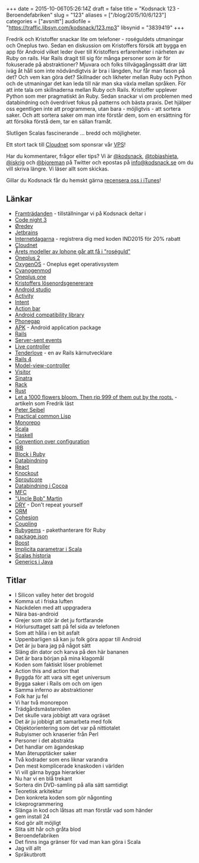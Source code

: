+++
date = 2015-10-06T05:26:14Z
draft = false
title = "Kodsnack 123 - Beroendefabriken"
slug = "123"
aliases = ["/blog/2015/10/6/123"]
categories = ["avsnitt"]
audiofile = "https://traffic.libsyn.com/kodsnack/123.mp3"
libsynid = "3839419"
+++

Fredrik och Kristoffer snackar lite om telefoner - roséguldets utmaningar och Oneplus two. Sedan en diskussion om Kristoffers försök att bygga en app för Android vilket leder över till Kristoffers erfarenheter i närheten av Ruby on rails. Har Rails dragit till sig för många personer som är för fokuserade på abstraktioner? Mjuvara och folks tillvägagångssätt drar lätt iväg åt håll som inte nödvändigtvis är bra i längden, hur får man fason på det? Och vem kan göra det? Skillnader och likheter mellan Ruby och Python och de utmaningar det kan leda till när man ska växla mellan språken. För att inte tala om skillnaderna mellan Ruby och Rails. Kristoffer upplever Python som mer pragmatiskt än Ruby. Sedan snackar vi om problemen med databindning och överdrivet fokus på patterns och bästa praxis. Det hjälper oss egentligen inte att programmera, utan bara - möjligtvis - att sortera saker. Och att sortera saker om man inte förstår dem, som en ersättning för att försöka förstå dem, tar en sällan framåt.

Slutligen Scalas fascinerande … bredd och möjligheter.

Ett stort tack till [Cloudnet](http://www.cloudnet.se) som sponsrar vår [VPS](http://en.wikipedia.org/wiki/Virtual_private_server)!

Har du kommentarer, frågor eller tips? Vi är [@kodsnack](https://www.twitter.com/kodsnack), [@tobiashieta](https://www.twitter.com/tobiashieta), [@iskrig](https://www.twitter.com/iskrig) och [@bjoreman](https://www.twitter.com/bjoreman) på Twitter och epostas på [info@kodsnack.se](mailto:info@kodsnack.se) om du vill skriva längre. Vi läser allt som skickas.

Gillar du Kodsnack får du hemskt gärna [recensera oss i iTunes](http://itunes.apple.com/se/podcast/kodsnack/id561631498?l=en)!

## Länkar ##
* [Framträdanden](https://kodsnack.se/events/) - tillställningar vi på Kodsnack deltar i
* [Code night 3](http://event.computersweden.se/codenight3)
* [Øredev](http://oredev.org)
* [Jetbrains](https://www.jetbrains.com)
* [Internetdagarna](https://internetdagarna.se) - registrera dig med koden IND2015 för 20% rabatt
* [Cloudnet](http://www.cloudnet.se)
* [Årets modeller av Iphone går att få i "roséguld"](http://www.apple.com/shop/buy-iphone/iphone6s/4.7-inch-display-64gb-rose-gold)
* [Oneplus 2](https://oneplus.net/2)
* [OxygenOS](https://oneplus.net/2/oxygenos) - Oneplus eget operativsystem
* [Cyanogenmod](https://en.wikipedia.org/wiki/CyanogenMod)
* [Oneplus one](https://oneplus.net/one)
* [Kristoffers lösenordsgenererare](https://github.com/krig/passyapp)
* [Android studio](http://developer.android.com/tools/studio/index.html)
* [Activity](http://developer.android.com/reference/android/app/Activity.html)
* [Intent](http://developer.android.com/reference/android/content/Intent.html)
* [Action bar](http://developer.android.com/guide/topics/ui/actionbar.html)
* [Android compatibility library](https://developer.android.com/tools/support-library/index.html)
* [Phonegap](http://phonegap.com/)
* [APK](https://en.wikipedia.org/wiki/Android_application_package) - Android application package
* [Rails](https://en.wikipedia.org/wiki/Ruby_on_Rails)
* [Server-sent events](https://developer.mozilla.org/en-US/docs/Web/API/Server-sent_events)
* [Live controller](http://edgeapi.rubyonrails.org/classes/ActionController/Live.html)
* [Tenderlove](http://tenderlovemaking.com/) - en av Rails kärnutvecklare
* [Rails 4](https://blog.engineyard.com/2013/rails-4-changes)
* [Model-view-controller](https://en.wikipedia.org/wiki/Model%E2%80%93view%E2%80%93controller)
* [Visitor](https://en.wikipedia.org/wiki/Visitor_pattern)
* [Sinatra](https://en.wikipedia.org/wiki/Sinatra_%28software%29)
* [Rack](https://en.wikipedia.org/wiki/Rack_%28web_server_interface%29)
* [Rust](https://www.rust-lang.org/)
* [Let a 1000 flowers bloom. Then rip 999 of them out by the roots.](http://www.gigamonkeys.com/flowers/) - artikeln som Fredrik läst
* [Peter Seibel](http://www.gigamonkeys.com/resume/)
* [Practical common Lisp](http://www.gigamonkeys.com/book/)
* [Monorepo](http://blog.rocketpoweredjetpants.com/2015/04/monorepo-one-source-code-repository-to.html)
* [Scala](http://scala-lang.org/)
* [Haskell](https://www.haskell.org/)
* [Convention over configuration](https://en.wikipedia.org/wiki/Convention_over_configuration)
* [IRB](https://en.wikipedia.org/wiki/Interactive_Ruby_Shell)
* [Block i Ruby](http://rubylearning.com/satishtalim/ruby_blocks.html)
* [Databindning](https://en.wikipedia.org/wiki/Data_binding)
* [React](http://facebook.github.io/react/)
* [Knockout](http://knockoutjs.com/)
* [Sproutcore](http://sproutcore.com/)
* [Databindning i Cocoa](https://developer.apple.com/library/mac/documentation/Cocoa/Conceptual/CocoaBindings/Concepts/WhatAreBindings.html)
* [MFC](https://en.wikipedia.org/wiki/Microsoft_Foundation_Class_Library)
* ["Uncle Bob" Martin](https://en.wikipedia.org/wiki/Robert_Cecil_Martin)
* [DRY](https://en.wikipedia.org/wiki/Don%27t_repeat_yourself) - Don't repeat yourself
* [ORM](https://en.wikipedia.org/wiki/Object-relational_mapping)
* [Cohesion](https://en.wikipedia.org/wiki/Cohesion_%28computer_science%29)
* [Coupling](https://en.wikipedia.org/wiki/Coupling_%28computer_programming%29)
* [Rubygems](https://en.wikipedia.org/wiki/RubyGems) - pakethanterare för Ruby
* [package.json](https://docs.npmjs.com/files/package.json)
* [Boost](https://en.wikipedia.org/wiki/Boost_%28C%2B%2B_libraries%29)
* [Implicita parametrar i Scala](http://docs.scala-lang.org/tutorials/tour/implicit-parameters.html)
* [Scalas historia](https://en.wikipedia.org/wiki/Scala_%28programming_language%29#History)
* [Generics i Java](https://en.wikipedia.org/wiki/Generics_in_Java)

## Titlar ##
* I Silicon valley heter det brogold
* Komma ut i friska luften
* Nackdelen med att uppgradera
* Nära bas-android
* Grejer som stör är det ju fortfarande
* Hörlursuttaget satt på fel sida av telefonen
* Som att hålla i en bit asfalt
* Uppenbarligen så kan ju folk göra appar till Android
* Det är ju bara jag på något sätt
* Släng din dator och karva på den här bananen
* Det är bara början på mina klagomål
* Koden som faktiskt löser problemet
* Action this and action that
* Byggda för att vara sitt eget universum
* Bygga saker i Rails om och om igen
* Samma inferno av abstraktioner
* Folk har ju fel
* Vi har två monorepon
* Trädgårdsmästarrollen
* Det skulle vara jobbigt att vara ogräset
* Det är ju jobbigt att samarbeta med folk
* Objektorientering som det var på nittiotalet
* Rubyismer och knaserier från Perl
* Personer i det abstrakta
* Det handlar om ägandeskap
* Man återupptäcker saker
* Två kodrader som ens liknar varandra
* Den mest komplicerade knaskoden i världen
* Vi vill gärna bygga hierarkier
* Nu har vi en blå trekant
* Sortera din DVD-samling på alla sätt samtidigt
* Teoretisk arkitektur
* Den konkreta koden som gör någonting
* Ickeprogrammering
* Slänga in kod och låtsas att man förstår vad som händer
* gem install 24
* Kod gör allt möjligt
* Slita sitt hår och gråta blod
* Beroendefabriken
* Det finns inga gränser för vad man kan göra i Scala
* Jag vill allt
* Språkutbrott